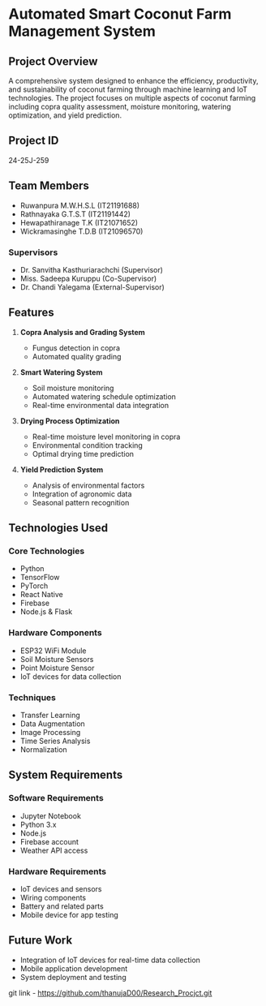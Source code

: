 # Automated Smart Coconut Farm Management System

## Project Overview
A comprehensive system designed to enhance the efficiency, productivity, and sustainability of coconut farming through machine learning and IoT technologies. The project focuses on multiple aspects of coconut farming including copra quality assessment, moisture monitoring, watering optimization, and yield prediction.

## Project ID
24-25J-259

## Team Members
- Ruwanpura M.W.H.S.L (IT21191688)
- Rathnayaka G.T.S.T (IT21191442)
- Hewapathiranage T.K (IT21071652)
- Wickramasinghe T.D.B (IT21096570)

### Supervisors
- Dr. Sanvitha Kasthuriarachchi (Supervisor)
- Miss. Sadeepa Kuruppu (Co-Supervisor)
- Dr. Chandi Yalegama (External-Supervisor)

## Features
1. **Copra Analysis and Grading System**
   - Fungus detection in copra
   - Automated quality grading
     
2. **Smart Watering System**
   - Soil moisture monitoring
   - Automated watering schedule optimization
   - Real-time environmental data integration

3. **Drying Process Optimization**
   - Real-time moisture level monitoring in copra
   - Environmental condition tracking
   - Optimal drying time prediction

4. **Yield Prediction System**
   - Analysis of environmental factors
   - Integration of agronomic data
   - Seasonal pattern recognition

## Technologies Used
### Core Technologies
- Python
- TensorFlow
- PyTorch
- React Native
- Firebase
- Node.js & Flask

### Hardware Components
- ESP32 WiFi Module
- Soil Moisture Sensors
- Point Moisture Sensor
- IoT devices for data collection

### Techniques
- Transfer Learning
- Data Augmentation
- Image Processing
- Time Series Analysis
- Normalization

## System Requirements
### Software Requirements
- Jupyter Notebook
- Python 3.x
- Node.js
- Firebase account
- Weather API access

### Hardware Requirements
- IoT devices and sensors
- Wiring components
- Battery and related parts
- Mobile device for app testing

## Future Work
- Integration of IoT devices for real-time data collection
- Mobile application development
- System deployment and testing

git link - https://github.com/thanujaD00/Research_Procjct.git
